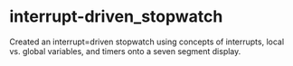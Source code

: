 # interrupt-driven_stopwatch

Created an interrupt=driven stopwatch using concepts of interrupts, local vs. global variables, and timers onto a seven segment display.
